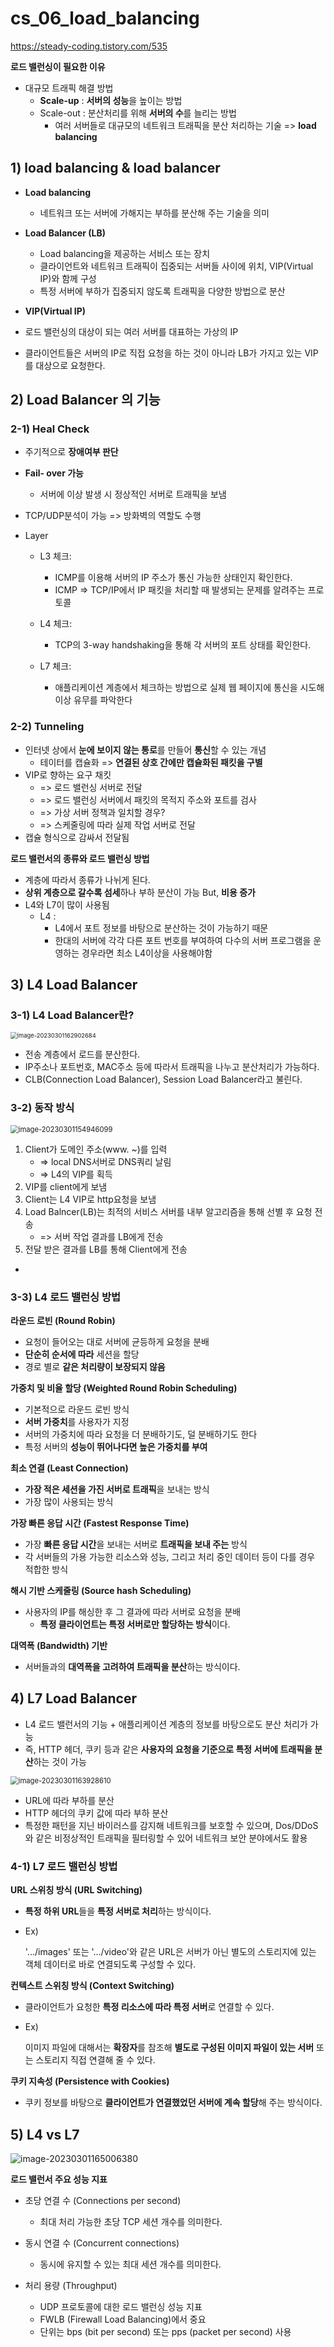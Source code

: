 # cs_06_load_balancing

https://steady-coding.tistory.com/535

**로드 밸런싱이 필요한 이유**

- 대규모 트래픽 해결 방법
  - **Scale-up**  : **서버의 성능**을  높이는 방법
  - Scale-out : 분산처리를 위해 **서버의 수**를 늘리는 방법
    - 여러 서버들로 대규모의 네트워크 트래픽을 분산 처리하는 기술 => **load balancing**

## 1) load balancing & load balancer

- **Load balancing**

  - 네트워크 또는 서버에 가해지는 부하를 분산해 주는 기술을 의미

  

- **Load Balancer (LB)**

  - Load balancing을 제공하는 서비스 또는 장치
  - 클라이언트와 네트워크 트래픽이 집중되는 서버들 사이에 위치, VIP(Virtual IP)와 함께 구성
  - 특정 서버에 부하가 집중되지 않도록 트래픽을 다양한 방법으로 분산

-  **VIP(Virtual IP)**
  - 로드 밸런싱의 대상이 되는 여러 서버를 대표하는 가상의 IP
  - 클라이언트들은 서버의 IP로 직접 요청을 하는 것이 아니라 LB가 가지고 있는 VIP를 대상으로 요청한다.



## 2) Load Balancer 의 기능

### 2-1) Heal Check

- 주기적으로 **장애여부 판단**

- **Fail- over 가능**

  - 서버에 이상 발생 시 정상적인 서버로 트래픽을 보냄 

- TCP/UDP분석이 가능 => 방화벽의 역할도 수행

- Layer

  - L3 체크: 

    - ICMP를 이용해 서버의 IP 주소가 통신 가능한 상태인지 확인한다.
    - ICMP => TCP/IP에서 IP 패킷을 처리할 때 발생되는 문제를 알려주는 프로토콜

    

  - L4 체크:

    - TCP의 3-way handshaking을 통해 각 서버의 포트 상태를 확인한다.

    

  - L7 체크: 

    - 애플리케이션 계층에서 체크하는 방법으로 실제 웹 페이지에 통신을 시도해 이상 유무를 파악한다



### 2-2) Tunneling

- 인터넷 상에서 **눈에 보이지 않는 통로**를 만들어 **통신**할 수 있는 개념
  - 테이터를 캡슐화 => **연결된 상호 간에만 캡슐화된 패킷을 구별**
- VIP로 향하는 요구 채킷 
  - => 로드 밸런싱 서버로 전달
  - => 로드 밸런싱 서버에서 패킷의 목적지 주소와 포트를 검사
  - => 가상 서버 정책과 일치할 경우?
  - => 스케줄링에 따라 실제 작업 서버로 전달
- 캡슐 형식으로 감싸서 전달됨



**로드 밸런서의 종류와 로드 밸런싱 방법**

- 계층에 따라서 종류가 나뉘게 된다.
- **상위 계층으로 갈수록 섬세**하나 부하 분산이 가능  But,  **비용 증가**
- L4와 L7이 많이 사용됨
  - L4 :
    -  L4에서 포트 정보를 바탕으로 분산하는 것이 가능하기 때문
    - 한대의 서버에 각각 다른 포트 번호를 부여하여 다수의 서버 프로그램을 운영하는 경우라면 최소 L4이상을 사용해야함



## 3) L4 Load Balancer

### 3-1) L4 Load Balancer란?

<img src="./cs_06_load_balancing.assets/image-20230301162902684.png" alt="image-20230301162902684" style="zoom:67%;" />

- 전송 계층에서 로드를 분산한다.
- IP주소나 포트번호, MAC주소 등에 따라서 트래픽을 나누고 분산처리가 가능하다.
- CLB(Connection Load Balancer), Session Load Balancer라고 불린다.



### 3-2) 동작 방식

<img src="./cs_06_load_balancing.assets/image-20230301154946099.png" alt="image-20230301154946099" style="zoom:80%;" />

1. Client가 도메인 주소(www. ~)를 입력 
   - => local DNS서버로 DNS쿼리 날림 
   - => L4의 VIP를 획득
2. VIP를 client에게 보냄
3. Client는 L4 VIP로 http요청을 보냄
4. Load Balncer(LB)는 최적의 서비스 서버를 내부 알고리즘을 통해 선별 후 요청 전송
   - => 서버 작업 결과를 LB에게 전송
5. 전달 받은 결과를 LB를 통해 Client에게 전송



- 

### 3-3) L4 로드 밸런싱 방법

**라운드 로빈 (Round Robin)**

- 요청이 들어오는 대로 서버에 균등하게 요청을 분배
- **단순히 순서에 따라** 세션을 할당
- 경로 별로 **같은 처리량이 보장되지 않음**



**가중치 및 비율 할당  (Weighted Round Robin Scheduling)**

- 기본적으로 라운드 로빈 방식
-  **서버 가중치**를 사용자가 지정
  - 서버의 가중치에 따라 요청을 더 분배하기도, 덜 분배하기도 한다
- 특정 서버의 **성능이 뛰어나다면 높은 가중치를 부여**



**최소 연결 (Least Connection)**

- **가장 적은 세션을 가진 서버로 트래픽**을 보내는 방식
-  가장 많이 사용되는 방식



**가장 빠른 응답 시간 (Fastest Response Time)**

- 가장 **빠른 응답 시간**을 보내는 서버로 **트래픽을 보내 주는** 방식
- 각 서버들의 가용 가능한 리소스와 성능, 그리고 처리 중인 데이터 등이 다를 경우 적합한 방식



**해시 기반 스케줄링 (Source hash Scheduling)**

- 사용자의 IP를 해싱한 후 그 결과에 따라 서버로 요청을 분배
  - **특정 클라이언트는 특정 서버로만 할당하는 방식**이다.



**대역폭 (Bandwidth) 기반**

- 서버들과의 **대역폭을 고려하여 트래픽을 분산**하는 방식이다.

 

## 4) L7  Load Balancer

-  L4 로드 밸런서의 기능 + 애플리케이션 계층의 정보를 바탕으로도 분산 처리가 가능
  - 즉, HTTP 헤더, 쿠키 등과 같은 **사용자의 요청을 기준으로 특정 서버에 트래픽을 분산**하는 것이 가능

<img src="./cs_06_load_balancing.assets/image-20230301163928610.png" alt="image-20230301163928610" style="zoom: 80%;" />

- URL에 따라 부하를 분산
- HTTP 헤더의 쿠키 값에 따라 부하 분산
-  특정한 패턴을 지닌 바이러스를 감지해 네트워크를 보호할 수 있으며, Dos/DDoS와 같은 비정상적인 트래픽을 필터링할 수 있어 네트워크 보안 분야에서도 활용



### 4-1) L7 로드 밸런싱 방법

**URL 스위칭 방식 (URL Switching)**

- **특정 하위 URL**들을 **특정 서버로 처리**하는 방식이다.

- Ex) 

  '.../images' 또는 '.../video'와 같은 URL은 서버가 아닌 별도의 스토리지에 있는 객체 데이터로 바로 연결되도록 구성할 수 있다.



**컨텍스트 스위칭 방식 (Context Switching)**

- 클라이언트가 요청한 **특정 리소스에 따라 특정 서버**로 연결할 수 있다. 

- Ex) 

  이미지 파일에 대해서는 **확장자**를 참조해 **별도로 구성된 이미지 파일이 있는 서버** 또는 스토리지 직접 연결해 줄 수 있다.



**쿠키 지속성 (Persistence with Cookies)**

- 쿠키 정보를 바탕으로 **클라이언트가 연결했었던 서버에 계속 할당**해 주는 방식이다.



## 5) L4 vs L7

![image-20230301165006380](./cs_06_load_balancing.assets/image-20230301165006380.png)



**로드 밸런서 주요 성능 지표**

- 초당 연결 수 (Connections per second)

  - 최대 처리 가능한 초당 TCP 세션 개수를 의미한다.

    

- 동시 연결 수 (Concurrent connections)

  - 동시에 유지할 수 있는 최대 세션 개수를 의미한다.

  

- 처리 용량 (Throughput)

  - UDP 프로토콜에 대한 로드 밸런싱 성능 지표
  - FWLB (Firewall Load Balancing)에서 중요
  - 단위는 bps (bit per second) 또는 pps (packet per second) 사용



















